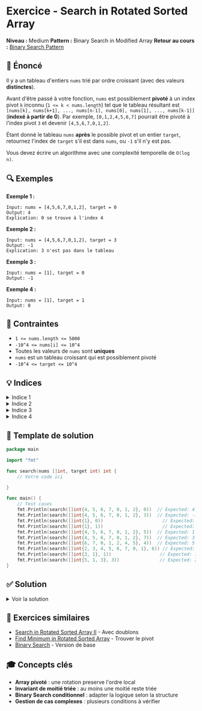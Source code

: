 # Exercice - Search in Rotated Sorted Array

**Niveau :** Medium
**Pattern :** Binary Search in Modified Array
**Retour au cours :** [Binary Search Pattern](../../courses/03-binary-search.md)

## 📝 Énoncé

Il y a un tableau d'entiers `nums` trié par ordre croissant (avec des valeurs **distinctes**).

Avant d'être passé à votre fonction, `nums` est possiblement **pivoté** à un index pivot `k` inconnu (`1 <= k < nums.length`) tel que le tableau résultant est `[nums[k], nums[k+1], ..., nums[n-1], nums[0], nums[1], ..., nums[k-1]]` (**indexé à partir de 0**). Par exemple, `[0,1,2,4,5,6,7]` pourrait être pivoté à l'index pivot `3` et devenir `[4,5,6,7,0,1,2]`.

Étant donné le tableau `nums` **après** le possible pivot et un entier `target`, retournez l'index de `target` s'il est dans `nums`, ou `-1` s'il n'y est pas.

Vous devez écrire un algorithme avec une complexité temporelle de `O(log n)`.

## 🔍 Exemples

**Exemple 1 :**
```
Input: nums = [4,5,6,7,0,1,2], target = 0
Output: 4
Explication: 0 se trouve à l'index 4
```

**Exemple 2 :**
```
Input: nums = [4,5,6,7,0,1,2], target = 3
Output: -1
Explication: 3 n'est pas dans le tableau
```

**Exemple 3 :**
```
Input: nums = [1], target = 0
Output: -1
```

**Exemple 4 :**
```
Input: nums = [1], target = 1
Output: 0
```

## 🎯 Contraintes

- `1 <= nums.length <= 5000`
- `-10^4 <= nums[i] <= 10^4`
- Toutes les valeurs de `nums` sont **uniques**
- `nums` est un tableau croissant qui est possiblement pivoté
- `-10^4 <= target <= 10^4`

## 💡 Indices

<details>
<summary>Indice 1</summary>

Même si le tableau est pivoté, au moins une moitié (gauche ou droite) est toujours parfaitement triée.

</details>

<details>
<summary>Indice 2</summary>

À chaque étape de binary search, identifiez d'abord quelle moitié est triée en comparant `nums[left]` avec `nums[mid]`.

</details>

<details>
<summary>Indice 3</summary>

Une fois que vous savez quelle moitié est triée, vérifiez si le target se trouve dans cette moitié triée.

</details>

<details>
<summary>Indice 4</summary>

Si target est dans la moitié triée, cherchez là. Sinon, cherchez dans l'autre moitié.

</details>

## 🔨 Template de solution

```go
package main

import "fmt"

func search(nums []int, target int) int {
    // Votre code ici

}

func main() {
    // Test cases
    fmt.Println(search([]int{4, 5, 6, 7, 0, 1, 2}, 0))  // Expected: 4
    fmt.Println(search([]int{4, 5, 6, 7, 0, 1, 2}, 3))  // Expected: -1
    fmt.Println(search([]int{1}, 0))                      // Expected: -1
    fmt.Println(search([]int{1}, 1))                      // Expected: 0
    fmt.Println(search([]int{4, 5, 6, 7, 0, 1, 2}, 5))  // Expected: 1
    fmt.Println(search([]int{4, 5, 6, 7, 0, 1, 2}, 7))  // Expected: 3
    fmt.Println(search([]int{6, 7, 0, 1, 2, 4, 5}, 4))  // Expected: 5
    fmt.Println(search([]int{2, 3, 4, 5, 6, 7, 0, 1}, 6)) // Expected: 4
    fmt.Println(search([]int{3, 1}, 1))                  // Expected: 1
    fmt.Println(search([]int{5, 1, 3}, 3))               // Expected: 2
}
```

## ✅ Solution

<details>
<summary>Voir la solution</summary>

```go
func search(nums []int, target int) int {
    left, right := 0, len(nums)-1

    for left <= right {
        mid := left + (right-left)/2

        if nums[mid] == target {
            return mid
        }

        // Déterminer quelle moitié est triée
        if nums[left] <= nums[mid] {
            // Moitié gauche est triée
            if nums[left] <= target && target < nums[mid] {
                // Target est dans la moitié gauche triée
                right = mid - 1
            } else {
                // Target est dans la moitié droite
                left = mid + 1
            }
        } else {
            // Moitié droite est triée
            if nums[mid] < target && target <= nums[right] {
                // Target est dans la moitié droite triée
                left = mid + 1
            } else {
                // Target est dans la moitié gauche
                right = mid - 1
            }
        }
    }

    return -1
}
```

**Explication détaillée :**

1. **Observation clé :** Dans un tableau pivoté, au moins une moitié est toujours parfaitement triée

2. **Identifier la moitié triée :**
   - Si `nums[left] <= nums[mid]` → moitié gauche triée
   - Sinon → moitié droite triée

3. **Logique de recherche :**

   **Cas 1 : Moitié gauche triée**
   - Si `nums[left] <= target < nums[mid]` → target dans la partie triée
   - Chercher à gauche : `right = mid - 1`
   - Sinon → chercher à droite : `left = mid + 1`

   **Cas 2 : Moitié droite triée**
   - Si `nums[mid] < target <= nums[right]` → target dans la partie triée
   - Chercher à droite : `left = mid + 1`
   - Sinon → chercher à gauche : `right = mid - 1`

**Exemple de trace pour `nums = [4,5,6,7,0,1,2], target = 0` :**

```
Début: left=0, right=6
mid=3, nums[3]=7, nums[0]=4 <= nums[3] → gauche triée
target=0 ∉ [4,7) → chercher à droite, left=4

mid=5, nums[5]=1, nums[4]=0 <= nums[5] → gauche triée
target=0 ∈ [0,1) → chercher à gauche, right=4

mid=4, nums[4]=0 == target → retourner 4
```

**Complexité :**
- Temps : O(log n)
- Espace : O(1)

**Points clés :**
- Identification de la partie triée à chaque étape
- Vérification si target est dans la partie triée
- Gestion des cas limites (tableau de taille 1, pas de pivot)

</details>

## 🚀 Exercices similaires

- [Search in Rotated Sorted Array II](../hard/search-rotated-ii.md) - Avec doublons
- [Find Minimum in Rotated Sorted Array](../medium/find-minimum.md) - Trouver le pivot
- [Binary Search](../easy/binary-search.md) - Version de base

## 🎓 Concepts clés

- **Array pivoté** : une rotation preserve l'ordre local
- **Invariant de moitié triée** : au moins une moitié reste triée
- **Binary Search conditionnel** : adapter la logique selon la structure
- **Gestion de cas complexes** : plusieurs conditions à vérifier